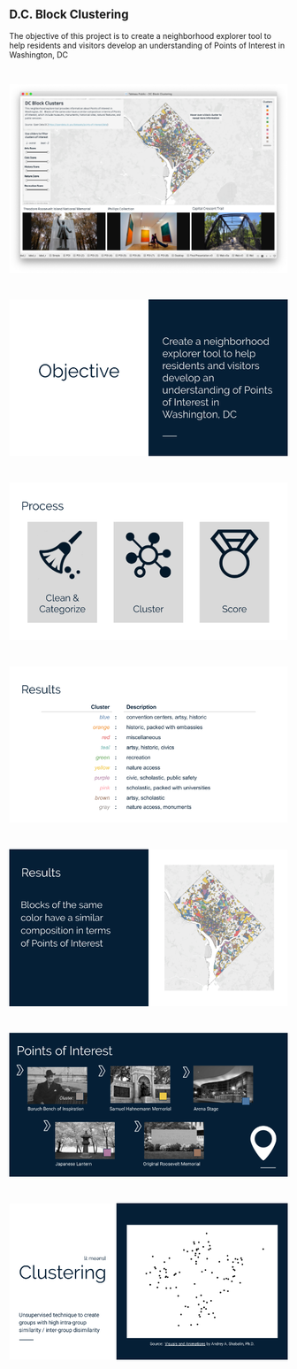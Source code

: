 
D.C. Block Clustering
 -

The objective of this project is to create a neighborhood explorer tool to help residents and visitors develop an understanding of Points of Interest in Washington, DC

<br>

<a href='http://tabsoft.co/2tvaznJ'> ![Interactive neighborhood explorer tool](https://github.com/NicoleJaneway/dc-block-clustering/blob/master/img/tableau.png?raw=true) </a>

<br>

<a href='https://opendata.dc.gov/datasets/points-of-interest/data'> ![Points of Interest](https://github.com/NicoleJaneway/dc-block-clustering/blob/master/img/poi0.png?raw=true) </a>

<br>

<a href='http://tabsoft.co/2tvaznJ'> ![Points of Interest](https://github.com/NicoleJaneway/dc-block-clustering/blob/master/img/poi2.1.png?raw=true)</a>

<br>

<a href='http://tabsoft.co/2tvaznJ'> ![Points of Interest](https://github.com/NicoleJaneway/dc-block-clustering/blob/master/img/poi3.png?raw=true) </a>

<br>

<a href='http://tabsoft.co/2tvaznJ'> ![Points of Interest](https://github.com/NicoleJaneway/dc-block-clustering/blob/master/img/poi4.png?raw=true) </a>

<br>

<a href='https://opendata.dc.gov/datasets/points-of-interest/data'> ![Points of Interest](https://github.com/NicoleJaneway/dc-block-clustering/blob/master/img/poi5.png?raw=true) </a>

<br>

<a href='http://tabsoft.co/2tvaznJ'> ![Points of Interest](https://github.com/NicoleJaneway/dc-block-clustering/blob/master/img/poi6.png?raw=true) </a>
